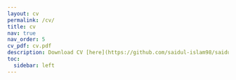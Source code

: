 ```yaml
---
layout: cv
permalink: /cv/
title: cv
nav: true
nav_order: 5
cv_pdf: cv.pdf
description: Download CV [here](https://github.com/saidul-islam98/saidul-islam98.github.io/blob/master/assets/pdf/cv.pdf).
toc:
  sidebar: left
---
```

